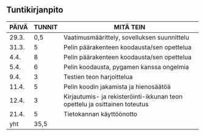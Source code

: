 ## Tuntikirjanpito

| PÄIVÄ | TUNNIT | MITÄ TEIN 
| ---- | ---- | ---- |
| 29.3. | 0,5 | Vaatimusmäärittely, sovelluksen suunnittelu
| 31.3. | 5 | Pelin päärakenteen koodausta/sen opettelua
| 4.4. | 8 | Pelin päärakenteen koodausta/sen opettelua
| 5.4. | 6 | Pelin koodausta, pygamen kanssa ongelmia
| 9.4. | 3 | Testien teon harjoittelua
| 11.4. | 5 | Pelin koodin jakamista ja hienosäätöä
| 12.4. | 3 | Kirjautumis- ja rekisteröinti-ikkunan teon opettelu ja osittainen toteutus
| 21.4. | 5 | Tietokannan käyttöönotto
| yht | 35,5 |
